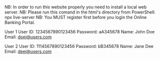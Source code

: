 NB: In order to run this website properly you need to install a local web server.
NB: Please run this comand in the html's directory from PowerShell: npx live-server
NB: You MUST register first before you login the Online Banking Portal.


<!-- Test Data -->
User 1
User ID: 1234567890123456
Password: aA345678
Name: John Doe
Email: doej@users.com

User 2
User ID: 1114567890123456
Password: bB345678
Name: Jane Dee
Email: deej@users.com